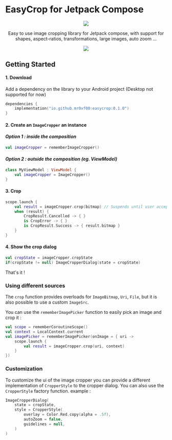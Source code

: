 # EasyCrop for Jetpack Compose

<p align="center">
<img src="https://img.shields.io/maven-central/v/io.github.mr0xf00/easycrop">
</p>
<p align="center">Easy to use image cropping library for Jetpack compose, with support for shapes, aspect-ratios, transformations, large images, auto zoom ...</p>
<p align="center">
<img src="images/preview.gif"/>
</p>

## Getting Started

#### 1. Download

Add a dependency on the library to your Android project (Desktop not supported for now)

```kotlin
dependencies {
    implementation("io.github.mr0xf00:easycrop:0.1.0")
}
```
#### 2. Create an `ImageCropper` an instance
#### ***Option 1 : inside the composition***
```kotlin
val imageCropper = rememberImageCropper()
```
#### ***Option 2 : outside the composition (eg. ViewModel)***
```kotlin
class MyViewModel : ViewModel {
    val imageCropper = ImageCropper()
}
```
#### 3. Crop
```kotlin
scope.launch {
    val result = imageCropper.crop(bitmap) // Suspends until user accepts or cancels cropping
    when (result) {
        CropResult.Cancelled -> { }
        is CropError -> { }
        is CropResult.Success -> { result.bitmap }
    }
}
```
#### 4. Show the crop dialog
```kotlin
val cropState = imageCropper.cropState 
if(cropState != null) ImageCropperDialog(state = cropState)
```
That's it !
### Using different sources
The ```crop``` function provides overloads for `ImageBitmap`, `Uri`, `File`, but it is also possible to use a custom `ImageSrc`.

You can use the ```rememberImagePicker``` function to easily pick an image and crop it :
```kotlin
val scope = rememberCoroutineScope()
val context = LocalContext.current
val imagePicker = rememberImagePicker(onImage = { uri ->
    scope.launch {
        val result = imageCropper.crop(uri, context)
    }
})
```

### Customization 
To customize the ui of the image cropper you can provide a different implementation of `CropperStyle` to the cropper dialog.
You can also use the `CropperStyle` factory function. example :
```kotlin
ImageCropperDialog(
    state = cropState,
    style = CropperStyle(
        overlay = Color.Red.copy(alpha = .5f),
        autoZoom = false,
        guidelines = null,
    )
)
```
